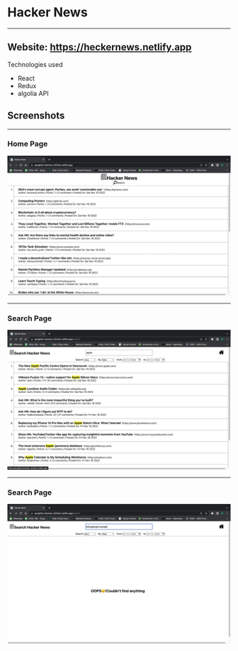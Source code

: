 # Hacker News
___

## Website: https://heckernews.netlify.app
Technologies used 
- React
- Redux
- algolia API
## Screenshots

---
### Home Page
<img src='./screenshots/output1.png'/>

---

### Search Page
<img src='./screenshots/output2.png'>

---

### Search Page
<img src='./screenshots/output3.png'>
